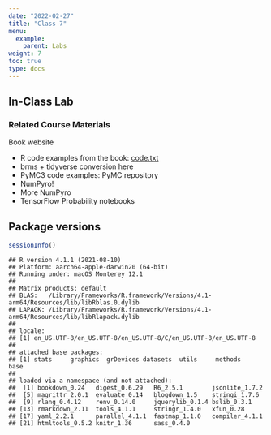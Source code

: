 ```yaml
---
date: "2022-02-27"
title: "Class 7"
menu:
  example:
    parent: Labs
weight: 7
toc: true
type: docs
---
```




## In-Class Lab

### Related Course Materials

Book website

* R code examples from the book: [code.txt](http://xcelab.net/rmpubs/sr2/code.txt)
* brms + tidyverse conversion here
* PyMC3 code examples: PyMC repository
* NumPyro!
* More NumPyro
* TensorFlow Probability notebooks

## Package versions


```{.r .language-r}
sessionInfo()
```

```{.language-r}
## R version 4.1.1 (2021-08-10)
## Platform: aarch64-apple-darwin20 (64-bit)
## Running under: macOS Monterey 12.1
## 
## Matrix products: default
## BLAS:   /Library/Frameworks/R.framework/Versions/4.1-arm64/Resources/lib/libRblas.0.dylib
## LAPACK: /Library/Frameworks/R.framework/Versions/4.1-arm64/Resources/lib/libRlapack.dylib
## 
## locale:
## [1] en_US.UTF-8/en_US.UTF-8/en_US.UTF-8/C/en_US.UTF-8/en_US.UTF-8
## 
## attached base packages:
## [1] stats     graphics  grDevices datasets  utils     methods   base     
## 
## loaded via a namespace (and not attached):
##  [1] bookdown_0.24   digest_0.6.29   R6_2.5.1        jsonlite_1.7.2 
##  [5] magrittr_2.0.1  evaluate_0.14   blogdown_1.5    stringi_1.7.6  
##  [9] rlang_0.4.12    renv_0.14.0     jquerylib_0.1.4 bslib_0.3.1    
## [13] rmarkdown_2.11  tools_4.1.1     stringr_1.4.0   xfun_0.28      
## [17] yaml_2.2.1      parallel_4.1.1  fastmap_1.1.0   compiler_4.1.1 
## [21] htmltools_0.5.2 knitr_1.36      sass_0.4.0
```
